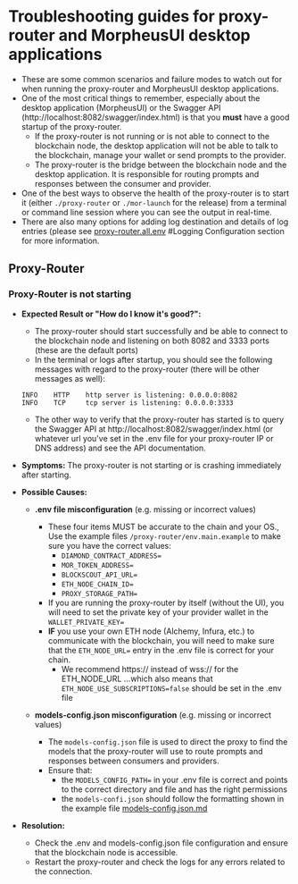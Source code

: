 # Troubleshooting guides for proxy-router and MorpheusUI desktop applications
* These are some common scenarios and failure modes to watch out for when running the proxy-router and MorpheusUI desktop applications.
* One of the most critical things to remember, especially about the desktop application (MorpheusUI) or the Swagger API (http://localhost:8082/swagger/index.html) is that you **must** have a good startup of the proxy-router.
    * If the proxy-router is not running or is not able to connect to the blockchain node, the desktop application will not be able to talk to the blockchain, manage your wallet or send prompts to the provider.
    * The proxy-router is the bridge between the blockchain node and the desktop application. It is responsible for routing prompts and responses between the consumer and provider.
* One of the best ways to observe the health of the proxy-router is to start it (either `./proxy-router` or `./mor-launch` for the release) from a terminal or command line session where you can see the output in real-time.  
* There are also many options for adding log destination and details of log entries (please see [proxy-router.all.env](./proxy-router.all.env) #Logging Configuration section for more information.

## Proxy-Router
### Proxy-Router is not starting
* **Expected Result or "How do I know it's good?":** 
    * The proxy-router should start successfully and be able to connect to the blockchain node and listening on both 8082 and 3333 ports (these are the default ports)
    * In the terminal or logs after startup, you should see the following messages with regard to the proxy-router (there will be other messages as well): 
    ```
    INFO	HTTP	http server is listening: 0.0.0.0:8082
    INFO	TCP	    tcp server is listening: 0.0.0.0:3333
    ```
    * The other way to verify that the proxy-router has started is to query the Swagger API at http://localhost:8082/swagger/index.html (or whatever url you've set in the .env file for your proxy-router IP or DNS address) and see the API documentation.
    
* **Symptoms:** The proxy-router is not starting or is crashing immediately after starting.
* **Possible Causes:**
    * **.env file misconfiguration** (e.g. missing or incorrect values)
        * These four items MUST be accurate to the chain and your OS., Use the example files `/proxy-router/env.main.example` to make sure you have the correct values: 
            * `DIAMOND_CONTRACT_ADDRESS=`
            * `MOR_TOKEN_ADDRESS=`
            * `BLOCKSCOUT_API_URL=`
            * `ETH_NODE_CHAIN_ID=`
            * `PROXY_STORAGE_PATH=`
        * If you are running the proxy-router by itself (without the UI), you will need to set the private key of your provider wallet in the  `WALLET_PRIVATE_KEY=`
        * **IF** you use your own ETH node (Alchemy, Infura, etc.) to communicate with the blockchain, you will need to make sure that the `ETH_NODE_URL=` entry in the .env file is correct for your chain.  
            * We recommend https:// instead of wss:// for the ETH_NODE_URL ...which also means that `ETH_NODE_USE_SUBSCRIPTIONS=false` should be set in the .env file
   
    * **models-config.json misconfiguration** (e.g. missing or incorrect values)
        * The `models-config.json` file is used to direct the proxy to find the models that the proxy-router will use to route prompts and responses between consumers and providers.
        * Ensure that: 
            * the `MODELS_CONFIG_PATH=` in your .env file is correct and points to the correct directory and file and has the right permissions 
            * the `models-confi.json` should follow the formatting shown in the example file [models-config.json.md](./models-config.json.md)
* **Resolution:**
    * Check the .env and models-config.json file configuration and ensure that the blockchain node is accessible.
    * Restart the proxy-router and check the logs for any errors related to the connection.
    
